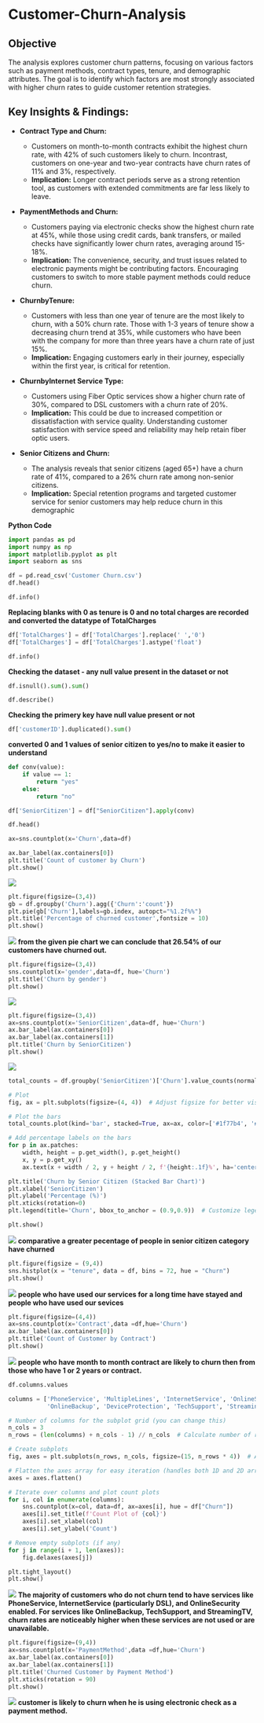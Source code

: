 # Customer-Churn-Analysis


## **Objective**
The analysis explores customer churn patterns, focusing on various factors such as payment methods, contract types, tenure, and demographic attributes. The goal is to identify which factors are most strongly associated with higher churn rates to guide customer retention strategies.

##  Key Insights & Findings:

- **Contract Type and Churn:**

    - Customers on month-to-month contracts exhibit the highest churn rate, with 42% of such customers likely to churn.
      Incontrast, customers on one-year and two-year contracts have churn rates of 11% and 3%, respectively.
   - **Implication:** Longer contract periods serve as a strong retention tool, as customers with extended commitments are far less likely to leave.

- **PaymentMethods and Churn:**

    - Customers paying via electronic checks show the highest churn rate at 45%, while those using credit cards, bank transfers, or mailed checks have significantly      lower churn rates, averaging around 15-18%.
    - **Implication:** The convenience, security, and trust issues related to electronic payments might be contributing factors. Encouraging customers to switch to       more stable payment methods could reduce churn.
 
 - **ChurnbyTenure:**

    - Customers with less than one year of tenure are the most likely to churn, with a 50% churn rate. Those with 1-3 years of tenure show a decreasing churn trend       at 35%, while customers who have been with the company for more than three years have a churn rate of just 15%.
     - **Implication:** Engaging customers early in their journey, especially within the first year, is critical for retention.
      
 - **ChurnbyInternet Service Type:**
 
   - Customers using Fiber Optic services show a higher churn rate of 30%, compared to DSL customers with a churn rate of 20%.
   - **Implication:** This could be due to increased competition or dissatisfaction with service quality. Understanding customer satisfaction with service speed and     reliability may help retain fiber optic users.
   
 - **Senior Citizens and Churn:**
 
    - The analysis reveals that senior citizens (aged 65+) have a churn rate of 41%, compared to a 26% churn rate among non-senior citizens.
     - **Implication:** Special retention programs and targeted customer service for senior customers may help reduce churn in this demographic

**Python Code**

```python
import pandas as pd
import numpy as np
import matplotlib.pyplot as plt
import seaborn as sns

df = pd.read_csv('Customer Churn.csv')
df.head()
```

```python
df.info()
```

**Replacing blanks with 0 as tenure is 0 and no total charges are recorded and converted the datatype of TotalCharges**
```python
df['TotalCharges'] = df['TotalCharges'].replace(' ','0')
df['TotalCharges'] = df['TotalCharges'].astype('float')
```

```python
df.info()
```
**Checking the dataset - any null value present in the dataset or not**
```python
df.isnull().sum().sum()
```

```python
df.describe()
```
**Checking the primery key have null value present or not**
```python
df['customerID'].duplicated().sum()
```
**converted 0 and 1 values of senior citizen to yes/no to make it easier to understand**
```python
def conv(value):
    if value == 1:
        return "yes"
    else:
        return "no"

df['SeniorCitizen'] = df["SeniorCitizen"].apply(conv)
```

```python
df.head()
```

```python
ax=sns.countplot(x='Churn',data=df)

ax.bar_label(ax.containers[0])
plt.title('Count of customer by Churn')
plt.show()
```
![](https://github.com/Issita/Customer-Churn-Analysis/blob/main/Count%20of%20customer%20by%20Churn.png)
```python
plt.figure(figsize=(3,4))
gb = df.groupby('Churn').agg({'Churn':'count'})
plt.pie(gb['Churn'],labels=gb.index, autopct="%1.2f%%")
plt.title('Percentage of churned customer',fontsize = 10)
plt.show()
```
![](https://github.com/Issita/Customer-Churn-Analysis/blob/main/Percentage%20of%20churned%20customer.png)
**from the given pie chart we can conclude that 26.54% of our customers have churned out.**
```python
plt.figure(figsize=(3,4))
sns.countplot(x='gender',data=df, hue='Churn')
plt.title('Churn by gender')
plt.show()
```
![](https://github.com/Issita/Customer-Churn-Analysis/blob/main/Churn%20by%20gender.png)
```python
plt.figure(figsize=(3,4))
ax=sns.countplot(x='SeniorCitizen',data=df, hue='Churn')
ax.bar_label(ax.containers[0])
ax.bar_label(ax.containers[1])
plt.title('Churn by SeniorCitizen')
plt.show()
```
![](https://github.com/Issita/Customer-Churn-Analysis/blob/main/Churn%20by%20SeniorCitizen.png)
```python
total_counts = df.groupby('SeniorCitizen')['Churn'].value_counts(normalize=True).unstack() * 100

# Plot
fig, ax = plt.subplots(figsize=(4, 4))  # Adjust figsize for better visualization

# Plot the bars
total_counts.plot(kind='bar', stacked=True, ax=ax, color=['#1f77b4', '#ff7f0e'])  # Customize colors if desired

# Add percentage labels on the bars
for p in ax.patches:
    width, height = p.get_width(), p.get_height()
    x, y = p.get_xy()
    ax.text(x + width / 2, y + height / 2, f'{height:.1f}%', ha='center', va='center')

plt.title('Churn by Senior Citizen (Stacked Bar Chart)')
plt.xlabel('SeniorCitizen')
plt.ylabel('Percentage (%)')
plt.xticks(rotation=0)
plt.legend(title='Churn', bbox_to_anchor = (0.9,0.9))  # Customize legend location

plt.show()
```
![](https://github.com/Issita/Customer-Churn-Analysis/blob/main/Churn%20by%20Senior%20Citizen%20(Stacked%20Bar%20Chart).png)
**comparative a greater pecentage of people in senior citizen category have churned**
```python
plt.figure(figsize = (9,4))
sns.histplot(x = "tenure", data = df, bins = 72, hue = "Churn")
plt.show()
```
![](https://github.com/Issita/Customer-Churn-Analysis/blob/main/histogram.png)
**people who have used our services for a long time have stayed and people who have used our sevices**
```python
plt.figure(figsize=(4,4))
ax=sns.countplot(x='Contract',data =df,hue='Churn')
ax.bar_label(ax.containers[0])
plt.title('Count of Customer by Contract')
plt.show()
```
![](https://github.com/Issita/Customer-Churn-Analysis/blob/main/Count%20of%20Customer%20by%20Contract.png)
**people who have month to month contract are likely to churn then from those who have 1 or 2 years or contract.**
```python
df.columns.values
```

```python
columns = ['PhoneService', 'MultipleLines', 'InternetService', 'OnlineSecurity', 
           'OnlineBackup', 'DeviceProtection', 'TechSupport', 'StreamingTV', 'StreamingMovies']

# Number of columns for the subplot grid (you can change this)
n_cols = 3
n_rows = (len(columns) + n_cols - 1) // n_cols  # Calculate number of rows needed

# Create subplots
fig, axes = plt.subplots(n_rows, n_cols, figsize=(15, n_rows * 4))  # Adjust figsize as needed

# Flatten the axes array for easy iteration (handles both 1D and 2D arrays)
axes = axes.flatten()

# Iterate over columns and plot count plots
for i, col in enumerate(columns):
    sns.countplot(x=col, data=df, ax=axes[i], hue = df["Churn"])
    axes[i].set_title(f'Count Plot of {col}')
    axes[i].set_xlabel(col)
    axes[i].set_ylabel('Count')

# Remove empty subplots (if any)
for j in range(i + 1, len(axes)):
    fig.delaxes(axes[j])

plt.tight_layout()
plt.show()
```
![](https://github.com/Issita/Customer-Churn-Analysis/blob/main/multiple_visual.png)
**The majority of customers who do not churn tend to have services like PhoneService, InternetService (particularly DSL), and OnlineSecurity enabled. For services like OnlineBackup, TechSupport, and StreamingTV, churn rates are noticeably higher when these services are not used or are unavailable.**
```python
plt.figure(figsize=(9,4))
ax=sns.countplot(x='PaymentMethod',data =df,hue='Churn')
ax.bar_label(ax.containers[0])
ax.bar_label(ax.containers[1])
plt.title('Churned Customer by Payment Method')
plt.xticks(rotation = 90)
plt.show()
```
![](https://github.com/Issita/Customer-Churn-Analysis/blob/main/Churned%20Customer%20by%20Payment%20Method.png)
**customer is likely to churn when he is using electronic check as a payment method.**






